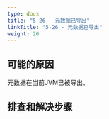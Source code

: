 ```yaml
---
type: docs
title: "5-26 - 元数据已导出"
linkTitle: "5-26 - 元数据已导出"
weight: 26
---
```


## 可能的原因

元数据在当前JVM已被导出。

## 排查和解决步骤


<p style="margin-top: 3rem;"> </p>